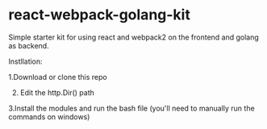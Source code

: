 # react-webpack-golang-kit

Simple starter kit for using react and webpack2 on the frontend and golang as backend.

Instllation:

1.Download or clone this repo

2. Edit the http.Dir() path

3.Install the modules and run the bash file (you'll need to manually run the commands on windows)

